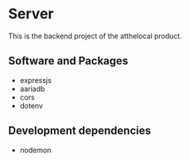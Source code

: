 # Server
This is the backend project of the atthelocal product.


## Software and Packages

 - expressjs 
 - aariadb
 - cors
 - dotenv

 ## Development dependencies
 
  - nodemon
